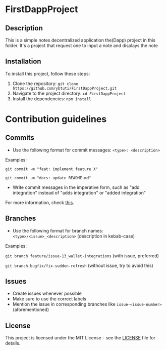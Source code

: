 # FirstDappProject

## Description

This is a simple notes decentralized application the(Dapp) project in this folder. It's a project that request one to input a note and displays the note

## Installation

To install this project, follow these steps:

1. Clone the repository: `git clone https://github.com/ybtuti/FirstDappProject.git`
2. Navigate to the project directory: `cd FirstDappProject`
3. Install the dependencies: `npm install`


# Contribution guidelines

## Commits

- Use the following format for commit messages: `<type>: <description>`

Examples:

`git commit -m "feat: implement feature X"`

`git commit -m "docs: update README.md"`

- Write commit messages in the imperative form, such as "add integration" instead of "adds integration" or "added integration"

For more information, check [this](https://www.conventionalcommits.org/en/v1.0.0/).

## Branches

- Use the following format for branch names: `<type>/<issue>_<description>` (description in kebab-case)

Examples:

`git branch feature/issue-13_wallet-integrations` (with issue, preferred)

`git branch bugfix/fix-sudden-refresh` (without issue, try to avoid this)

## Issues

- Create issues whenever possible
- Make sure to use the correct labels
- Mention the issue in corresponding branches like `issue-<issue-number>` (aforementioned)


## License

This project is licensed under the MIT License - see the [LICENSE](./license) file for details.